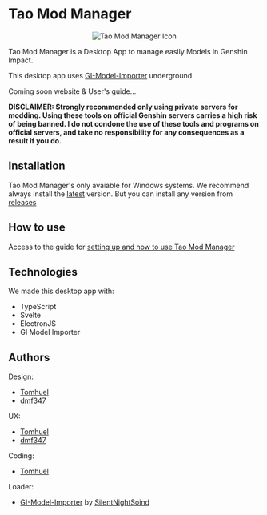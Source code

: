 # Tao Mod Manager

<div align='center'>

![Tao Mod Manager Icon](/build/icon.png)

</div>

Tao Mod Manager is a Desktop App to manage easily Models in Genshin Impact.

This desktop app uses [GI-Model-Importer](https://github.com/SilentNightSound/GI-Model-Importer) underground.

Coming soon website & User's guide...



**DISCLAIMER: Strongly recommended only using private servers for modding. Using these tools on official Genshin servers carries a high risk of being banned. I do not condone the use of these tools and programs on official servers, and take no responsibility for any consequences as a result if you do.**

## Installation

Tao Mod Manager's only avaiable for Windows systems. We recommend always install the [latest](https://github.com/Tomhuel/TaoModManager/releases/latest) version. But you can install any version from [releases](https://github.com/Tomhuel/TaoModManager/releases)

## How to use

Access to the guide for [setting up and how to use Tao Mod Manager](./docs/markdown/how-to-use.md)


## Technologies

We made this desktop app with:

- TypeScript
- Svelte
- ElectronJS
- GI Model Importer

## Authors

Design:
- [Tomhuel](https://github.com/Tomhuel)
- [dmf347](https://github.com/dmf347)

UX:
- [Tomhuel](https://github.com/Tomhuel)
- [dmf347](https://github.com/dmf347)

Coding:
- [Tomhuel](https://github.com/Tomhuel)

Loader:
- [GI-Model-Importer](https://github.com/SilentNightSound/GI-Model-Importer) by [SilentNightSoind](https://github.com/SilentNightSound)
